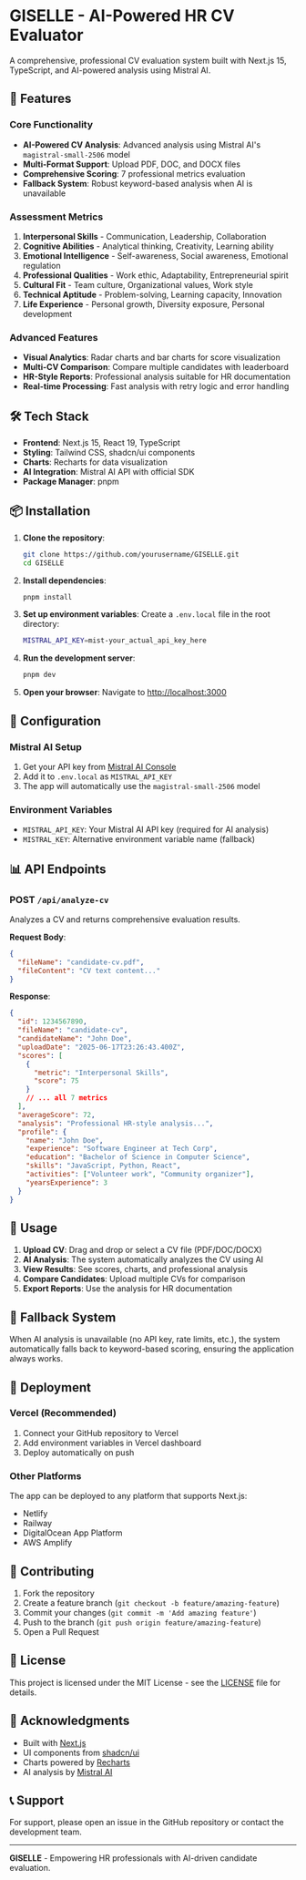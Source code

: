 # GISELLE - AI-Powered HR CV Evaluator

A comprehensive, professional CV evaluation system built with Next.js 15, TypeScript, and AI-powered analysis using Mistral AI.

## 🚀 Features

### Core Functionality
- **AI-Powered CV Analysis**: Advanced analysis using Mistral AI's `magistral-small-2506` model
- **Multi-Format Support**: Upload PDF, DOC, and DOCX files
- **Comprehensive Scoring**: 7 professional metrics evaluation
- **Fallback System**: Robust keyword-based analysis when AI is unavailable

### Assessment Metrics
1. **Interpersonal Skills** - Communication, Leadership, Collaboration
2. **Cognitive Abilities** - Analytical thinking, Creativity, Learning ability
3. **Emotional Intelligence** - Self-awareness, Social awareness, Emotional regulation
4. **Professional Qualities** - Work ethic, Adaptability, Entrepreneurial spirit
5. **Cultural Fit** - Team culture, Organizational values, Work style
6. **Technical Aptitude** - Problem-solving, Learning capacity, Innovation
7. **Life Experience** - Personal growth, Diversity exposure, Personal development

### Advanced Features
- **Visual Analytics**: Radar charts and bar charts for score visualization
- **Multi-CV Comparison**: Compare multiple candidates with leaderboard
- **HR-Style Reports**: Professional analysis suitable for HR documentation
- **Real-time Processing**: Fast analysis with retry logic and error handling

## 🛠️ Tech Stack

- **Frontend**: Next.js 15, React 19, TypeScript
- **Styling**: Tailwind CSS, shadcn/ui components
- **Charts**: Recharts for data visualization
- **AI Integration**: Mistral AI API with official SDK
- **Package Manager**: pnpm

## 📦 Installation

1. **Clone the repository**:
   ```bash
   git clone https://github.com/yourusername/GISELLE.git
   cd GISELLE
   ```

2. **Install dependencies**:
   ```bash
   pnpm install
   ```

3. **Set up environment variables**:
   Create a `.env.local` file in the root directory:
   ```bash
   MISTRAL_API_KEY=mist-your_actual_api_key_here
   ```

4. **Run the development server**:
   ```bash
   pnpm dev
   ```

5. **Open your browser**:
   Navigate to [http://localhost:3000](http://localhost:3000)

## 🔧 Configuration

### Mistral AI Setup
1. Get your API key from [Mistral AI Console](https://console.mistral.ai/)
2. Add it to `.env.local` as `MISTRAL_API_KEY`
3. The app will automatically use the `magistral-small-2506` model

### Environment Variables
- `MISTRAL_API_KEY`: Your Mistral AI API key (required for AI analysis)
- `MISTRAL_KEY`: Alternative environment variable name (fallback)

## 📊 API Endpoints

### POST `/api/analyze-cv`
Analyzes a CV and returns comprehensive evaluation results.

**Request Body**:
```json
{
  "fileName": "candidate-cv.pdf",
  "fileContent": "CV text content..."
}
```

**Response**:
```json
{
  "id": 1234567890,
  "fileName": "candidate-cv",
  "candidateName": "John Doe",
  "uploadDate": "2025-06-17T23:26:43.400Z",
  "scores": [
    {
      "metric": "Interpersonal Skills",
      "score": 75
    }
    // ... all 7 metrics
  ],
  "averageScore": 72,
  "analysis": "Professional HR-style analysis...",
  "profile": {
    "name": "John Doe",
    "experience": "Software Engineer at Tech Corp",
    "education": "Bachelor of Science in Computer Science",
    "skills": "JavaScript, Python, React",
    "activities": ["Volunteer work", "Community organizer"],
    "yearsExperience": 3
  }
}
```

## 🎯 Usage

1. **Upload CV**: Drag and drop or select a CV file (PDF/DOC/DOCX)
2. **AI Analysis**: The system automatically analyzes the CV using AI
3. **View Results**: See scores, charts, and professional analysis
4. **Compare Candidates**: Upload multiple CVs for comparison
5. **Export Reports**: Use the analysis for HR documentation

## 🔄 Fallback System

When AI analysis is unavailable (no API key, rate limits, etc.), the system automatically falls back to keyword-based scoring, ensuring the application always works.

## 🚀 Deployment

### Vercel (Recommended)
1. Connect your GitHub repository to Vercel
2. Add environment variables in Vercel dashboard
3. Deploy automatically on push

### Other Platforms
The app can be deployed to any platform that supports Next.js:
- Netlify
- Railway
- DigitalOcean App Platform
- AWS Amplify

## 🤝 Contributing

1. Fork the repository
2. Create a feature branch (`git checkout -b feature/amazing-feature`)
3. Commit your changes (`git commit -m 'Add amazing feature'`)
4. Push to the branch (`git push origin feature/amazing-feature`)
5. Open a Pull Request

## 📝 License

This project is licensed under the MIT License - see the [LICENSE](LICENSE) file for details.

## 🙏 Acknowledgments

- Built with [Next.js](https://nextjs.org/)
- UI components from [shadcn/ui](https://ui.shadcn.com/)
- Charts powered by [Recharts](https://recharts.org/)
- AI analysis by [Mistral AI](https://mistral.ai/)

## 📞 Support

For support, please open an issue in the GitHub repository or contact the development team.

---

**GISELLE** - Empowering HR professionals with AI-driven candidate evaluation. 
